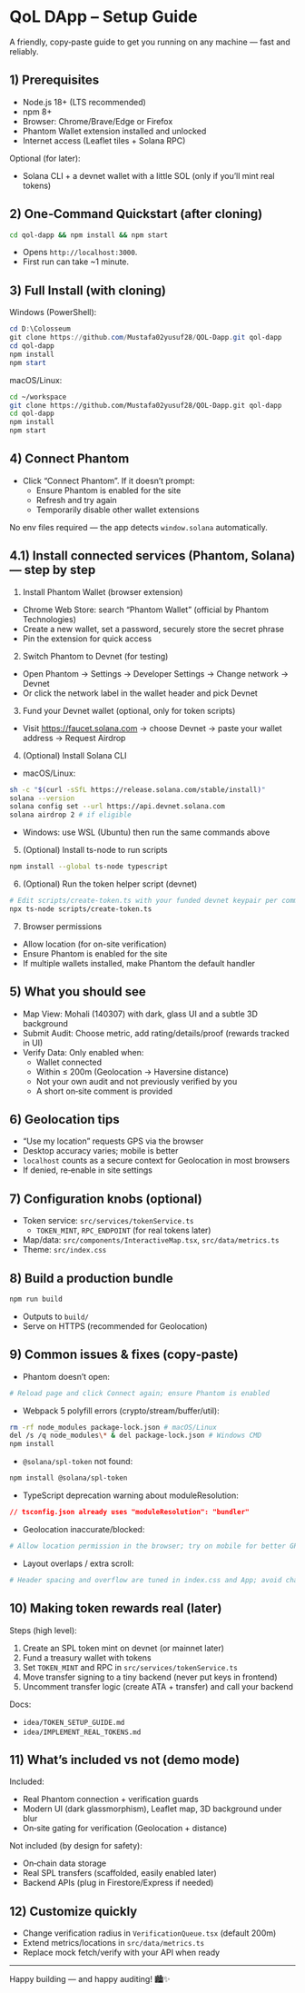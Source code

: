 # QoL DApp – Setup Guide

A friendly, copy‑paste guide to get you running on any machine — fast and reliably.

## 1) Prerequisites

- Node.js 18+ (LTS recommended)
- npm 8+
- Browser: Chrome/Brave/Edge or Firefox
- Phantom Wallet extension installed and unlocked
- Internet access (Leaflet tiles + Solana RPC)

Optional (for later):
- Solana CLI + a devnet wallet with a little SOL (only if you’ll mint real tokens)

## 2) One‑Command Quickstart (after cloning)

```bash
cd qol-dapp && npm install && npm start
```

- Opens `http://localhost:3000`.
- First run can take ~1 minute.

## 3) Full Install (with cloning)

Windows (PowerShell):
```powershell
cd D:\Colosseum
git clone https://github.com/Mustafa02yusuf28/QOL-Dapp.git qol-dapp
cd qol-dapp
npm install
npm start
```

macOS/Linux:
```bash
cd ~/workspace
git clone https://github.com/Mustafa02yusuf28/QOL-Dapp.git qol-dapp
cd qol-dapp
npm install
npm start
```

## 4) Connect Phantom

- Click “Connect Phantom”. If it doesn’t prompt:
  - Ensure Phantom is enabled for the site
  - Refresh and try again
  - Temporarily disable other wallet extensions

No env files required — the app detects `window.solana` automatically.

## 4.1) Install connected services (Phantom, Solana) — step by step

1) Install Phantom Wallet (browser extension)
- Chrome Web Store: search “Phantom Wallet” (official by Phantom Technologies)
- Create a new wallet, set a password, securely store the secret phrase
- Pin the extension for quick access

2) Switch Phantom to Devnet (for testing)
- Open Phantom → Settings → Developer Settings → Change network → Devnet
- Or click the network label in the wallet header and pick Devnet

3) Fund your Devnet wallet (optional, only for token scripts)
- Visit https://faucet.solana.com → choose Devnet → paste your wallet address → Request Airdrop

4) (Optional) Install Solana CLI
- macOS/Linux:
```bash
sh -c "$(curl -sSfL https://release.solana.com/stable/install)"
solana --version
solana config set --url https://api.devnet.solana.com
solana airdrop 2 # if eligible
```
- Windows: use WSL (Ubuntu) then run the same commands above

5) (Optional) Install ts-node to run scripts
```bash
npm install --global ts-node typescript
```

6) (Optional) Run the token helper script (devnet)
```bash
# Edit scripts/create-token.ts with your funded devnet keypair per comments
npx ts-node scripts/create-token.ts
```

7) Browser permissions
- Allow location (for on-site verification)
- Ensure Phantom is enabled for the site
- If multiple wallets installed, make Phantom the default handler

## 5) What you should see

- Map View: Mohali (140307) with dark, glass UI and a subtle 3D background
- Submit Audit: Choose metric, add rating/details/proof (rewards tracked in UI)
- Verify Data: Only enabled when:
  - Wallet connected
  - Within ≤ 200m (Geolocation → Haversine distance)
  - Not your own audit and not previously verified by you
  - A short on‑site comment is provided

## 6) Geolocation tips

- “Use my location” requests GPS via the browser
- Desktop accuracy varies; mobile is better
- `localhost` counts as a secure context for Geolocation in most browsers
- If denied, re‑enable in site settings

## 7) Configuration knobs (optional)

- Token service: `src/services/tokenService.ts`
  - `TOKEN_MINT`, `RPC_ENDPOINT` (for real tokens later)
- Map/data: `src/components/InteractiveMap.tsx`, `src/data/metrics.ts`
- Theme: `src/index.css`

## 8) Build a production bundle

```bash
npm run build
```

- Outputs to `build/`
- Serve on HTTPS (recommended for Geolocation)

## 9) Common issues & fixes (copy‑paste)

- Phantom doesn’t open:
```bash
# Reload page and click Connect again; ensure Phantom is enabled
```

- Webpack 5 polyfill errors (crypto/stream/buffer/util):
```bash
rm -rf node_modules package-lock.json # macOS/Linux
del /s /q node_modules\* & del package-lock.json # Windows CMD
npm install
```

- `@solana/spl-token` not found:
```bash
npm install @solana/spl-token
```

- TypeScript deprecation warning about moduleResolution:
```json
// tsconfig.json already uses "moduleResolution": "bundler"
```

- Geolocation inaccurate/blocked:
```bash
# Allow location permission in the browser; try on mobile for better GPS
```

- Layout overlaps / extra scroll:
```bash
# Header spacing and overflow are tuned in index.css and App; avoid changing fixed heights
```

## 10) Making token rewards real (later)

Steps (high level):
1. Create an SPL token mint on devnet (or mainnet later)
2. Fund a treasury wallet with tokens
3. Set `TOKEN_MINT` and RPC in `src/services/tokenService.ts`
4. Move transfer signing to a tiny backend (never put keys in frontend)
5. Uncomment transfer logic (create ATA + transfer) and call your backend

Docs:
- `idea/TOKEN_SETUP_GUIDE.md`
- `idea/IMPLEMENT_REAL_TOKENS.md`

## 11) What’s included vs not (demo mode)

Included:
- Real Phantom connection + verification guards
- Modern UI (dark glassmorphism), Leaflet map, 3D background under blur
- On‑site gating for verification (Geolocation + distance)

Not included (by design for safety):
- On‑chain data storage
- Real SPL transfers (scaffolded, easily enabled later)
- Backend APIs (plug in Firestore/Express if needed)

## 12) Customize quickly

- Change verification radius in `VerificationQueue.tsx` (default 200m)
- Extend metrics/locations in `src/data/metrics.ts`
- Replace mock fetch/verify with your API when ready

---

Happy building — and happy auditing! 🏙️✨
